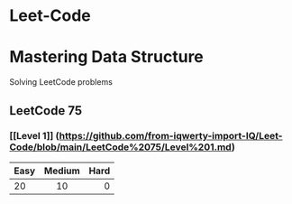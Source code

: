 # Leet-Code

# Mastering Data Structure

Solving LeetCode problems 

##  LeetCode 75 

###  [[Level 1]] (https://github.com/from-iqwerty-import-IQ/Leet-Code/blob/main/LeetCode%2075/Level%201.md)
| Easy| Medium| Hard|
|--------------|:-----:|-----------:|
| 20| 10| 0|
